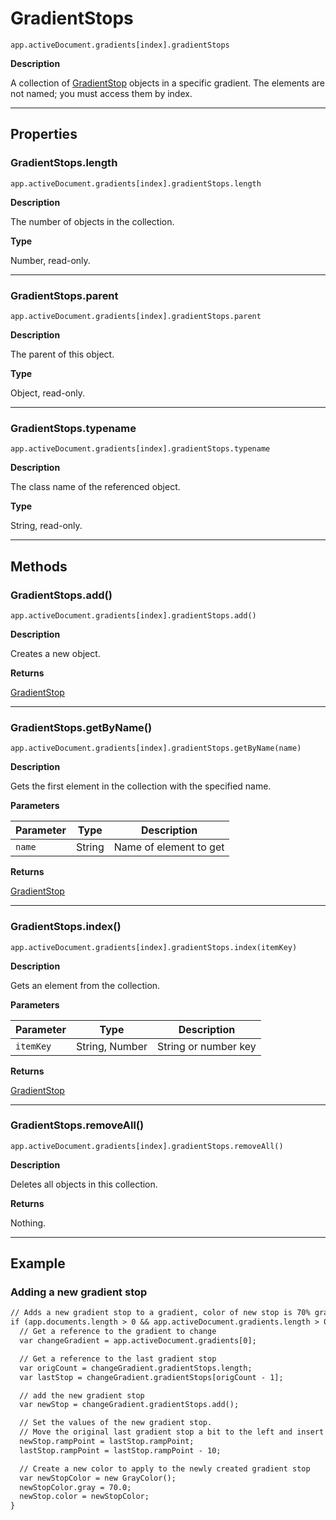# GradientStops

`app.activeDocument.gradients[index].gradientStops`

**Description**

A collection of [GradientStop](./GradientStop.md) objects in a specific gradient. The elements are not named; you must access them by index.

---

## Properties

### GradientStops.length

`app.activeDocument.gradients[index].gradientStops.length`

**Description**

The number of objects in the collection.

**Type**

Number, read-only.

---

### GradientStops.parent

`app.activeDocument.gradients[index].gradientStops.parent`

**Description**

The parent of this object.

**Type**

Object, read-only.

---

### GradientStops.typename

`app.activeDocument.gradients[index].gradientStops.typename`

**Description**

The class name of the referenced object.

**Type**

String, read-only.

---

## Methods

### GradientStops.add()

`app.activeDocument.gradients[index].gradientStops.add()`

**Description**

Creates a new object.

**Returns**

[GradientStop](./GradientStop.md)

---

### GradientStops.getByName()

`app.activeDocument.gradients[index].gradientStops.getByName(name)`

**Description**

Gets the first element in the collection with the specified name.

**Parameters**

| Parameter   | Type   | Description            |
|-------------|--------|------------------------|
| `name`      | String | Name of element to get |

**Returns**

[GradientStop](./GradientStop.md)

---

### GradientStops.index()

`app.activeDocument.gradients[index].gradientStops.index(itemKey)`

**Description**

Gets an element from the collection.

**Parameters**

| Parameter   | Type           | Description          |
|-------------|----------------|----------------------|
| `itemKey`   | String, Number | String or number key |

**Returns**

[GradientStop](./GradientStop.md)

---

### GradientStops.removeAll()

`app.activeDocument.gradients[index].gradientStops.removeAll()`

**Description**

Deletes all objects in this collection.

**Returns**

Nothing.

---

## Example

### Adding a new gradient stop

```default
// Adds a new gradient stop to a gradient, color of new stop is 70% gray
if (app.documents.length > 0 && app.activeDocument.gradients.length > 0) {
  // Get a reference to the gradient to change
  var changeGradient = app.activeDocument.gradients[0];

  // Get a reference to the last gradient stop
  var origCount = changeGradient.gradientStops.length;
  var lastStop = changeGradient.gradientStops[origCount - 1];

  // add the new gradient stop
  var newStop = changeGradient.gradientStops.add();

  // Set the values of the new gradient stop.
  // Move the original last gradient stop a bit to the left and insert the new gradient stop at the old position
  newStop.rampPoint = lastStop.rampPoint;
  lastStop.rampPoint = lastStop.rampPoint - 10;

  // Create a new color to apply to the newly created gradient stop
  var newStopColor = new GrayColor();
  newStopColor.gray = 70.0;
  newStop.color = newStopColor;
}
```
